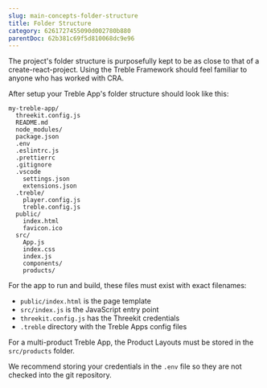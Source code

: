 ```yaml
---
slug: main-concepts-folder-structure
title: Folder Structure
category: 6261727455090d002780b880
parentDoc: 62b381c69f5d810068dc9e96
---
```


The project's folder structure is purposefully kept to be as close to that of a create-react-project. Using the Treble Framework should feel familiar to anyone who has worked with CRA.

After setup your Treble App's folder structure should look like this:

```
my-treble-app/
  threekit.config.js
  README.md
  node_modules/
  package.json
  .env
  .eslintrc.js
  .prettierrc
  .gitignore
  .vscode
    settings.json
    extensions.json
  .treble/
    player.config.js
    treble.config.js
  public/
    index.html
    favicon.ico
  src/
    App.js
    index.css
    index.js
    components/
    products/
```

For the app to run and build, these files must exist with exact filenames:

- `public/index.html` is the page template
- `src/index.js` is the JavaScript entry point
- `threekit.config.js` has the Threekit credentials
- `.treble` directory with the Treble Apps config files

For a multi-product Treble App, the Product Layouts must be stored in the `src/products` folder.

We recommend storing your credentials in the `.env` file so they are not checked into the git repository.
